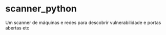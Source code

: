 # scanner_python
Um scanner de máquinas e redes para descobrir vulnerabilidade e portas abertas etc
